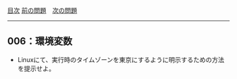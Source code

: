 [目次](../toc.md)
[前の問題](../005/README.md)　[次の問題](../007/README.md)


***
## 006：環境変数

* Linuxにて、実行時のタイムゾーンを東京にするように明示するための方法を提示せよ。

